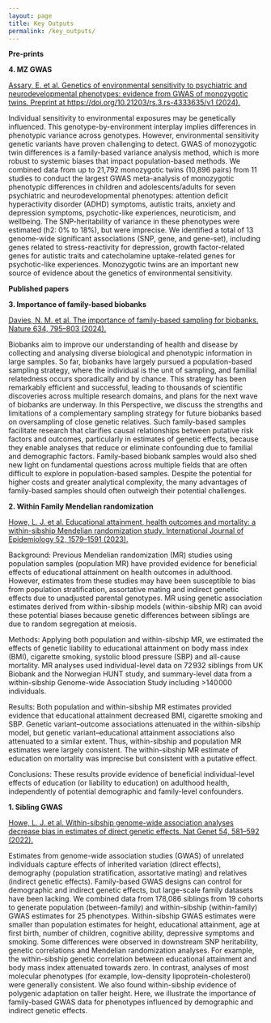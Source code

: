 ```yaml
---
layout: page
title: Key Outputs
permalink: /key_outputs/
---
```


**Pre-prints**

**4. MZ GWAS** 

[Assary, E. et al. Genetics of environmental sensitivity to psychiatric and neurodevelopmental phenotypes: evidence from GWAS of monozygotic twins. Preprint at https://doi.org/10.21203/rs.3.rs-4333635/v1 (2024).](https://www.researchsquare.com/article/rs-4333635/v1)

Individual sensitivity to environmental exposures may be genetically influenced. This genotype-by-environment interplay implies differences in phenotypic variance across genotypes. However, environmental sensitivity genetic variants have proven challenging to detect. GWAS of monozygotic twin differences is a family-based variance analysis method, which is more robust to systemic biases that impact population-based methods. We combined data from up to 21,792 monozygotic twins (10,896 pairs) from 11 studies to conduct the largest GWAS meta-analysis of monozygotic phenotypic differences in children and adolescents/adults for seven psychiatric and neurodevelopmental phenotypes: attention deficit hyperactivity disorder (ADHD) symptoms, autistic traits, anxiety and depression symptoms, psychotic-like experiences, neuroticism, and wellbeing. The SNP-heritability of variance in these phenotypes were estimated (h2: 0% to 18%), but were imprecise. We identified a total of 13 genome-wide significant associations (SNP, gene, and gene-set), including genes related to stress-reactivity for depression, growth factor-related genes for autistic traits and catecholamine uptake-related genes for psychotic-like experiences. Monozygotic twins are an important new source of evidence about the genetics of environmental sensitivity.

**Published papers**

**3. Importance of family-based biobanks**

[Davies, N. M. et al. The importance of family-based sampling for biobanks. Nature 634, 795–803 (2024).](https://www.nature.com/articles/s41586-024-07721-5)

Biobanks aim to improve our understanding of health and disease by collecting and analysing diverse biological and phenotypic information in large samples. So far, biobanks have largely pursued a population-based sampling strategy, where the individual is the unit of sampling, and familial relatedness occurs sporadically and by chance. This strategy has been remarkably efficient and successful, leading to thousands of scientific discoveries across multiple research domains, and plans for the next wave of biobanks are underway. In this Perspective, we discuss the strengths and limitations of a complementary sampling strategy for future biobanks based on oversampling of close genetic relatives. Such family-based samples facilitate research that clarifies causal relationships between putative risk factors and outcomes, particularly in estimates of genetic effects, because they enable analyses that reduce or eliminate confounding due to familial and demographic factors. Family-based biobank samples would also shed new light on fundamental questions across multiple fields that are often difficult to explore in population-based samples. Despite the potential for higher costs and greater analytical complexity, the many advantages of family-based samples should often outweigh their potential challenges.

**2. Within Family Mendelian randomization**

[Howe, L. J. et al. Educational attainment, health outcomes and mortality: a within-sibship Mendelian randomization study. International Journal of Epidemiology 52, 1579–1591 (2023).](https://academic.oup.com/ije/article/52/5/1579/7193346)

Background: Previous Mendelian randomization (MR) studies using population samples (population MR) have provided evidence for beneficial effects of educational attainment on health outcomes in adulthood. However, estimates from these studies may have been susceptible to bias from population stratification, assortative mating and indirect genetic effects due to unadjusted parental genotypes. MR using genetic association estimates derived from within-sibship models (within-sibship MR) can avoid these potential biases because genetic differences between siblings are due to random segregation at meiosis.

Methods: Applying both population and within-sibship MR, we estimated the effects of genetic liability to educational attainment on body mass index (BMI), cigarette smoking, systolic blood pressure (SBP) and all-cause mortality. MR analyses used individual-level data on 72 932 siblings from UK Biobank and the Norwegian HUNT study, and summary-level data from a within-sibship Genome-wide Association Study including >140 000 individuals.

Results: Both population and within-sibship MR estimates provided evidence that educational attainment decreased BMI, cigarette smoking and SBP. Genetic variant–outcome associations attenuated in the within-sibship model, but genetic variant–educational attainment associations also attenuated to a similar extent. Thus, within-sibship and population MR estimates were largely consistent. The within-sibship MR estimate of education on mortality was imprecise but consistent with a putative effect.

Conclusions: These results provide evidence of beneficial individual-level effects of education (or liability to education) on adulthood health, independently of potential demographic and family-level confounders.

**1. Sibling GWAS**

[Howe, L. J. et al. Within-sibship genome-wide association analyses decrease bias in estimates of direct genetic effects. Nat Genet 54, 581–592 (2022).](https://www.nature.com/articles/s41588-022-01062-7)

Estimates from genome-wide association studies (GWAS) of unrelated individuals capture effects of inherited variation (direct effects), demography (population stratification, assortative mating) and relatives (indirect genetic effects). Family-based GWAS designs can control for demographic and indirect genetic effects, but large-scale family datasets have been lacking. We combined data from 178,086 siblings from 19 cohorts to generate population (between-family) and within-sibship (within-family) GWAS estimates for 25 phenotypes. Within-sibship GWAS estimates were smaller than population estimates for height, educational attainment, age at first birth, number of children, cognitive ability, depressive symptoms and smoking. Some differences were observed in downstream SNP heritability, genetic correlations and Mendelian randomization analyses. For example, the within-sibship genetic correlation between educational attainment and body mass index attenuated towards zero. In contrast, analyses of most molecular phenotypes (for example, low-density lipoprotein-cholesterol) were generally consistent. We also found within-sibship evidence of polygenic adaptation on taller height. Here, we illustrate the importance of family-based GWAS data for phenotypes influenced by demographic and indirect genetic effects.




